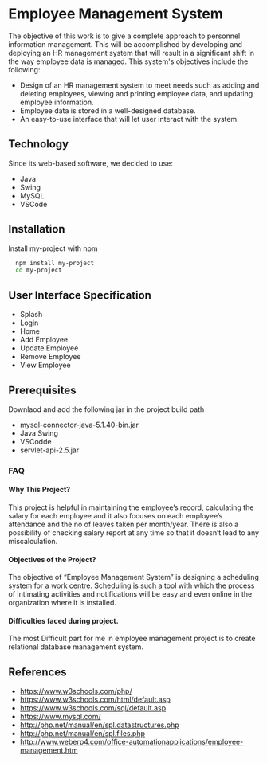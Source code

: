 
# Employee Management System

The objective of this work is to give a complete approach to personnel information management. This will be accomplished by developing and deploying an HR management system that will result in a significant shift in the way employee data is managed.
This system's objectives include the following:
- Design of an HR management system to meet needs such as adding and deleting employees, viewing and printing employee data, and updating employee information.
- Employee data is stored in a well-designed database.
- An easy-to-use interface that will let user interact with the system.



## Technology

Since its web-based software, we decided to use:
- Java
- Swing
- MySQL
- VSCode



## Installation

Install my-project with npm

```bash
  npm install my-project
  cd my-project
```
    
## User Interface Specification

- Splash
- Login
- Home
- Add Employee
- Update Employee
- Remove Employee
- View Employee


## Prerequisites

Downlaod and add the following jar in the project build path
- mysql-connector-java-5.1.40-bin.jar
- Java Swing
- VSCodde
- servlet-api-2.5.jar

### FAQ

#### Why This Project?

This project is helpful in maintaining the employee’s record,
calculating the salary for each employee and it also focuses on
each employee’s attendance and the no of leaves taken per
month/year. There is also a possibility of checking salary
report at any time so that it doesn’t lead to any miscalculation.

#### Objectives of the Project?

The objective of “Employee Management System” is designing a scheduling system for a work centre. Scheduling is such a tool with which the process of intimating activities and notifications will be easy and even online in the organization where it is installed.

#### Difficulties faced during project.

The most Difficult part for me in employee management project is to create relational database management system.
## References

- https://www.w3schools.com/php/
- https://www.w3schools.com/html/default.asp
- https://www.w3schools.com/sql/default.asp
- https://www.mysql.com/
- http://php.net/manual/en/spl.datastructures.php
- http://php.net/manual/en/spl.files.php
- http://www.weberp4.com/office-automationapplications/employee-management.htm